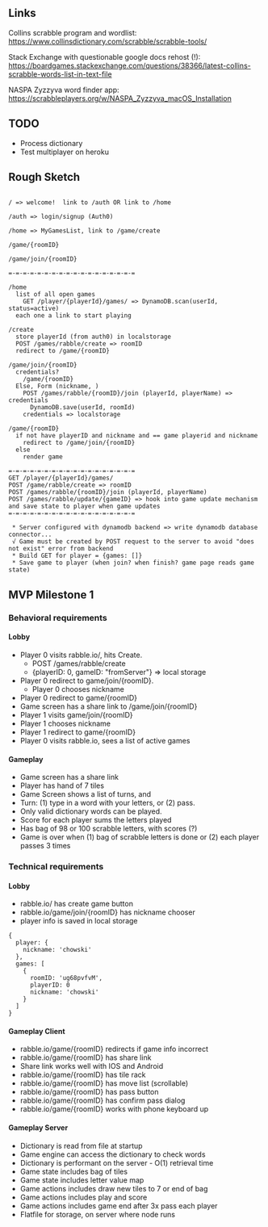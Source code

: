 ## Links

Collins scrabble program and wordlist:
https://www.collinsdictionary.com/scrabble/scrabble-tools/

Stack Exchange with questionable google docs rehost (!):
https://boardgames.stackexchange.com/questions/38366/latest-collins-scrabble-words-list-in-text-file

NASPA Zyzzyva word finder app:
https://scrabbleplayers.org/w/NASPA_Zyzzyva_macOS_Installation

## TODO

- Process dictionary
- Test multiplayer on heroku

## Rough Sketch

```

/ => welcome!  link to /auth OR link to /home

/auth => login/signup (Auth0)

/home => MyGamesList, link to /game/create

/game/{roomID}

/game/join/{roomID}

=-=-=-=-=-=-=-=-=-=-=-=-=-=-=-=-=-=

/home
  list of all open games
    GET /player/{playerId}/games/ => DynamoDB.scan(userId, status=active)
  each one a link to start playing

/create
  store playerId (from auth0) in localstorage
  POST /games/rabble/create => roomID
  redirect to /game/{roomID}

/game/join/{roomID}
  credentials?
    /game/{roomID}
  Else, Form (nickname, )
    POST /games/rabble/{roomID}/join (playerId, playerName) => credentials
      DynamoDB.save(userId, roomId)
    credentials => localstorage

/game/{roomID}
  if not have playerID and nickname and == game playerid and nickname
    redirect to /game/join/{roomID}
  else
    render game

=-=-=-=-=-=-=-=-=-=-=-=-=-=-=-=-=-=
GET /player/{playerId}/games/
POST /game/rabble/create => roomID
POST /games/rabble/{roomID}/join (playerId, playerName)
POST /games/rabble/update/{gameID} => hook into game update mechanism and save state to player when game updates
=-=-=-=-=-=-=-=-=-=-=-=-=-=-=-=-=-=

 * Server configured with dynamodb backend => write dynamodb database connector...
 √ Game must be created by POST request to the server to avoid "does not exist" error from backend
 * Build GET for player = {games: []}
 * Save game to player (when join? when finish? game page reads game state)

```

## MVP Milestone 1

### Behavioral requirements

#### Lobby

- Player 0 visits rabble.io/, hits Create.
  - POST /games/rabble/create
  - {playerID: 0, gameID: "fromServer"} => local storage
- Player 0 redirect to game/join/{roomID}.
  - Player 0 chooses nickname
- Player 0 redirect to game/{roomID}
- Game screen has a share link to /game/join/{roomID}
- Player 1 visits game/join/{roomID}
- Player 1 chooses nickname
- Player 1 redirect to game/{roomID}
- Player 0 visits rabble.io, sees a list of active games

#### Gameplay

- Game screen has a share link
- Player has hand of 7 tiles
- Game Screen shows a list of turns, and
- Turn: (1) type in a word with your letters, or (2) pass.
- Only valid dictionary words can be played.
- Score for each player sums the letters played
- Has bag of 98 or 100 scrabble letters, with scores (?)
- Game is over when (1) bag of scrabble letters is done or (2) each player passes 3 times

### Technical requirements

#### Lobby

- rabble.io/ has create game button
- rabble.io/game/join/{roomID} has nickname chooser
- player info is saved in local storage

```
{
  player: {
    nickname: 'chowski'
  },
  games: [
    {
      roomID: 'ug68pvfvM',
      playerID: 0
      nickname: 'chowski'
    }
  ]
}
```

#### Gameplay Client

- rabble.io/game/{roomID} redirects if game info incorrect
- rabble.io/game/{roomID} has share link
- Share link works well with IOS and Android
- rabble.io/game/{roomID} has tile rack
- rabble.io/game/{roomID} has move list (scrollable)
- rabble.io/game/{roomID} has pass button
- rabble.io/game/{roomID} has confirm pass dialog
- rabble.io/game/{roomID} works with phone keyboard up

#### Gameplay Server

- Dictionary is read from file at startup
- Game engine can access the dictionary to check words
- Dictionary is performant on the server - O(1) retrieval time
- Game state includes bag of tiles
- Game state includes letter value map
- Game actions includes draw new tiles to 7 or end of bag
- Game actions includes play and score
- Game actions includes game end after 3x pass each player
- Flatfile for storage, on server where node runs
